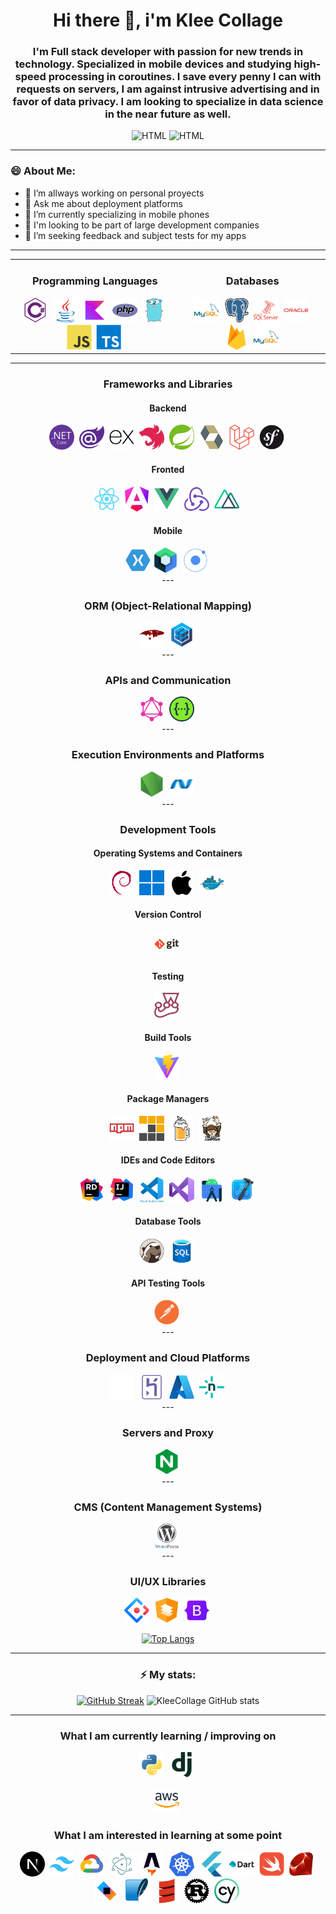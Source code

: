 <div id="header" align="center">
        <h1 align="centar"> Hi there 👋, i'm Klee Collage </h1>   
        <h3 align="center"> I'm Full stack developer with passion for new trends in technology. Specialized in mobile devices and studying high-speed processing in coroutines. I save every penny I can with requests on servers, I am against intrusive advertising and in favor of data privacy. I am looking to specialize in data science in the near future as well.</h3> 
</div>
<div id="badges" align="center">
        <img src="https://img.shields.io/github/followers/KleeCollage?style=social" alt="HTML" with="40" height="40"/>
        <img src="https://img.shields.io/github/stars/KleeCollage?style=social" alt="HTML" with="40" height="40"/>
</div>

---

### 😄 About Me:
    
- 🔭 I’m allways working on personal proyects
- 💬 Ask me about deployment platforms
- 🌱 I’m currently specializing in mobile phones 
- 👯 I'm looking to be part of large development companies
- 🤔 I’m seeking feedback and subject tests for my apps
    
<!--
    - 🤔 I’m looking for help with ...
    - 💬 Ask me about ...
    - 📫 How to reach me: ...
--> 

---
<table align="center">
  <tr>
    <td>
      <div align="center">
              <h3>Programming Languages</h3>
              <div>
                <img src="https://github.com/devicons/devicon/blob/master/icons/csharp/csharp-line.svg" alt="csharp" width="40" height="40"/>&nbsp;
                <img src="https://github.com/devicons/devicon/blob/master/icons/java/java-original.svg" alt="java" width="40" height="40"/>&nbsp;
                <img src="https://github.com/devicons/devicon/blob/master/icons/kotlin/kotlin-original.svg" alt="kotlin" width="40" height="40"/>&nbsp;
                <img src="https://github.com/devicons/devicon/blob/master/icons/php/php-original.svg" alt="php" width="40" height="40"/>&nbsp;
                <img src="https://github.com/devicons/devicon/blob/master/icons/go/go-original.svg" alt="golang" width="40" height="40"/>
                <img src="https://github.com/devicons/devicon/blob/master/icons/javascript/javascript-original.svg" alt="javascript" width="40" height="40"/>&nbsp;
                <img src="https://github.com/devicons/devicon/blob/master/icons/typescript/typescript-plain.svg" alt="typeScript" width="40" height="40"/>&nbsp;
              </div>
      </div>
    </td>
    <td>
      <div align="center">
              <h3>Databases</h3>
              <div>
                  <img src="https://github.com/devicons/devicon/blob/master/icons/mysql/mysql-original-wordmark.svg" alt="mysql" width="40" height="40"/>&nbsp;
                  <img src="https://github.com/devicons/devicon/blob/master/icons/postgresql/postgresql-original.svg" alt="postgreSql" width="40" height="40"/>&nbsp;
                  <img src="https://github.com/devicons/devicon/blob/master/icons/microsoftsqlserver/microsoftsqlserver-plain-wordmark.svg" alt="MicrosoftSQLserver" width="40" height="40"/>&nbsp;
                  <img src="https://github.com/devicons/devicon/blob/master/icons/oracle/oracle-original.svg" alt="Oracle" width="40" height="40"/>&nbsp;
                  <img src="https://github.com/devicons/devicon/blob/master/icons/firebase/firebase-original.svg" alt="firebase" width="40" height="40"/>&nbsp;
                  <img src="https://github.com/devicons/devicon/blob/master/icons/mysql/mysql-original-wordmark.svg" alt="mysql" width="40" height="40"/>&nbsp;
              </div>
      </div>
    </td>
  </tr>
</table>

---

<div align="center">
        <h3>Frameworks and Libraries</h3>
        <div>
                <h4>Backend</h4>
                <div>
                        <img src="https://github.com/devicons/devicon/blob/master/icons/dotnetcore/dotnetcore-original.svg" alt="netCore" width="40" height="40"/>&nbsp;
                        <img src="https://github.com/devicons/devicon/blob/master/icons/blazor/blazor-original.svg" alt="blazor" width="40" height="40"/>&nbsp;
                        <img src="https://github.com/devicons/devicon/blob/master/icons/express/express-original.svg" alt="express" width="40" height="40"/>&nbsp;
                        <img src="https://github.com/devicons/devicon/blob/master/icons/nestjs/nestjs-original.svg" alt="nestjs" width="40" height="40"/>&nbsp;
                        <img src="https://github.com/devicons/devicon/blob/master/icons/spring/spring-original.svg" alt="spring" width="40" height="40"/>&nbsp;
                        <img src="https://github.com/devicons/devicon/blob/master/icons/hibernate/hibernate-original.svg" alt="hibernate" width="40" height="40"/>&nbsp;
                        <img src="https://github.com/devicons/devicon/blob/master/icons/laravel/laravel-original.svg" alt="laravel" width="40" height="40"/>&nbsp;
                        <img src="https://github.com/devicons/devicon/blob/master/icons/symfony/symfony-original.svg" alt="symfony" width="40" height="40"/>&nbsp;
                </div>
                <h4>Fronted</h4>
                <div>
                        <img src="https://github.com/devicons/devicon/blob/master/icons/react/react-original.svg" alt="react" width="40" height="40"/>&nbsp;
                        <img src="https://github.com/devicons/devicon/blob/master/icons/angular/angular-original.svg" alt="angular" width="40" height="40"/>&nbsp;
                        <img src="https://github.com/devicons/devicon/blob/master/icons/vuejs/vuejs-original.svg" alt="vue" width="40" height="40"/>&nbsp;
                        <img src="https://github.com/devicons/devicon/blob/master/icons/redux/redux-original.svg" alt="redux" width="40" height="40"/>&nbsp;
                        <img src="https://github.com/devicons/devicon/blob/master/icons/nuxtjs/nuxtjs-original.svg" alt="nuxt" width="40" height="40"/>&nbsp;
                </div>
                <h4>Mobile</h4>
                <div>
                        <img src="https://github.com/devicons/devicon/blob/master/icons/xamarin/xamarin-original.svg" alt="xamarin" width="40" height="40"/>
                        <img src="https://github.com/devicons/devicon/blob/master/icons/jetpackcompose/jetpackcompose-original.svg" alt="jetpack" width="40" height="40"/>&nbsp;        
                        <img src="https://github.com/devicons/devicon/blob/master/icons/ionic/ionic-original.svg" alt="ionic" width="40" height="40"/>&nbsp;   
                </div>
        </div>
        ---
        <h3>ORM (Object-Relational Mapping)</h3>
        <div>
                <img src="https://github.com/devicons/devicon/blob/master/icons/mongoose/mongoose-original.svg" alt="mongoose" width="40" height="40"/>&nbsp;
                <img src="https://github.com/devicons/devicon/blob/master/icons/sequelize/sequelize-original.svg" alt="sequelize" width="40" height="40"/>&nbsp;
        </div>
        ---
        <h3>APIs and Communication</h3>
        <div>
                <img src="https://github.com/devicons/devicon/blob/master/icons/graphql/graphql-plain.svg" alt="graphql" width="40" height="40"/>&nbsp;
                <img src="https://github.com/devicons/devicon/blob/master/icons/swagger/swagger-original.svg" alt="swagger" width="40" height="40"/>&nbsp;
        </div>
        ---
        <h3>Execution Environments and Platforms</h3>
        <div>
                <img src="https://github.com/devicons/devicon/blob/master/icons/nodejs/nodejs-original.svg" alt="node" width="40" height="40"/>&nbsp;
                <img src="https://github.com/devicons/devicon/blob/master/icons/dot-net/dot-net-original.svg" alt="dotNet" width="40" height="40"/>&nbsp;
        </div>
        ---
        <h3>Development Tools</h3>
        <div>
                <h4>Operating Systems and Containers</h4>
                <div>
                        <img src="https://github.com/devicons/devicon/blob/master/icons/debian/debian-original.svg" alt="debian" width="40" height="40"/>&nbsp;
                        <img src="https://github.com/devicons/devicon/blob/master/icons/windows11/windows11-original.svg" alt="windows" width="40" height="40"/>&nbsp;
                        <img src="https://github.com/devicons/devicon/blob/master/icons/apple/apple-original.svg" alt="apple" width="40" height="40"/>&nbsp;
                        <img src="https://github.com/devicons/devicon/blob/master/icons/docker/docker-original.svg" alt="docker" width="40" height="40"/>&nbsp;
                </div>
                <h4>Version Control</h4>
                <div>
                        <img src="https://github.com/devicons/devicon/blob/master/icons/git/git-original-wordmark.svg" alt="git" width="40" height="40"/>&nbsp;
                </div>
                <h4>Testing</h4>
                <div>
                        <img src="https://github.com/devicons/devicon/blob/master/icons/jest/jest-plain.svg" alt="jest" width="40" height="40"/>&nbsp;
                </div>
                <h4>Build Tools</h4>
                <div>
                        <img src="https://github.com/devicons/devicon/blob/master/icons/vitejs/vitejs-original.svg" alt="vite" width="40" height="40"/>&nbsp;
                </div>
                <h4>Package Managers</h4>
                <div>
                        <img src="https://github.com/devicons/devicon/blob/master/icons/npm/npm-original-wordmark.svg" alt="npm" width="40" height="40"/>&nbsp;
                        <img src="https://github.com/devicons/devicon/blob/master/icons/pnpm/pnpm-original.svg" alt="pnpm" width="40" height="40"/>&nbsp;
                        <img src="https://github.com/devicons/devicon/blob/master/icons/homebrew/homebrew-original.svg" alt="homebrew" width="40" height="40"/>&nbsp;
                        <img src="https://github.com/devicons/devicon/blob/master/icons/composer/composer-original.svg" alt="composer" width="40" height="40"/>&nbsp;
                </div>
                <h4>IDEs and Code Editors</h4>
                <div>
                        <img src="https://github.com/devicons/devicon/blob/master/icons/rider/rider-original.svg" alt="rider" width="40" height="40"/>&nbsp;
                        <img src="https://github.com/devicons/devicon/blob/master/icons/intellij/intellij-original.svg" alt="intellij" width="40" height="40"/>&nbsp;
                        <img src="https://github.com/devicons/devicon/blob/master/icons/vscode/vscode-original-wordmark.svg" alt="VScode" width="40" height="40"/>&nbsp;
                        <img src="https://github.com/devicons/devicon/blob/master/icons/visualstudio/visualstudio-original.svg" alt="visual studio" width="40" height="40"/>&nbsp;
                        <img src="https://github.com/devicons/devicon/blob/master/icons/androidstudio/androidstudio-original.svg" alt="androidStudio" width="40" height="40"/>&nbsp;
                        <img src="https://github.com/devicons/devicon/blob/master/icons/xcode/xcode-original.svg" alt="xcode" width="40" height="40"/>&nbsp;
                </div>
                <h4>Database Tools</h4>
                <div>
                        <img src="https://github.com/devicons/devicon/blob/master/icons/dbeaver/dbeaver-original.svg" alt="dbeaver" width="40" height="40"/>&nbsp;
                        <img src="https://github.com/devicons/devicon/blob/master/icons/azuresqldatabase/azuresqldatabase-original.svg" alt="ads" width="40" height="40"/>&nbsp;
                </div>
                <h4>API Testing Tools</h4>
                <div>
                        <img src="https://github.com/devicons/devicon/blob/master/icons/postman/postman-original.svg" alt="postman" width="40" height="40"/>&nbsp;
                </div>
        </div>
        ---
        <h3>Deployment and Cloud Platforms</h3>
        <div>
                <img src="https://github.com/devicons/devicon/blob/master/icons/railway/railway-original.svg" alt="railway" width="40" height="40"/>&nbsp;
                <img src="https://github.com/devicons/devicon/blob/master/icons/heroku/heroku-original.svg" alt="heroku" width="40" height="40"/>&nbsp;
                <img src="https://github.com/devicons/devicon/blob/master/icons/azure/azure-original.svg" alt="azure" width="40" height="40"/>&nbsp;
                <img src="https://github.com/devicons/devicon/blob/master/icons/netlify/netlify-original.svg" alt="netlify" width="40" height="40"/>&nbsp;
        </div>
        ---
        <h3>Servers and Proxy</h3>
        <div>
                <img src="https://github.com/devicons/devicon/blob/master/icons/nginx/nginx-original.svg" alt="nginx" width="40" height="40"/>&nbsp;
        </div>
        ---
        <h3>CMS (Content Management Systems)</h3>
        <div>
                <img src="https://github.com/devicons/devicon/blob/master/icons/wordpress/wordpress-original.svg" alt="wordpress" width="40" height="40"/>&nbsp;
        </div>
        ---
        <h3>UI/UX Libraries</h3>
        <div>
                <img src="https://github.com/devicons/devicon/blob/master/icons/antdesign/antdesign-original.svg" alt="antDesign" width="40" height="40"/>&nbsp;
                <img src="https://github.com/devicons/devicon/blob/master/icons/angularmaterial/angularmaterial-original.svg" alt="angularMaterial" width="40" height="40"/>&nbsp;
                <img src="https://github.com/devicons/devicon/blob/master/icons/bootstrap/bootstrap-original.svg" alt="bootstrap" width="40" height="40"/>&nbsp;
        </div>        
    <div>

[![Top Langs](https://github-readme-stats.vercel.app/api/top-langs/?username=KleeCollage&layout=compact)](https://github.com/anuraghazra/github-readme-stats)
    </div>
    
---
        
### ⚡ My stats:
[![GitHub Streak](http://github-readme-streak-stats.herokuapp.com?user=KleeCollage&theme=tokyonight)](https://git.io/streak-stats)
![KleeCollage GitHub stats](https://github-readme-stats.vercel.app/api?username=KleeCollage&show_icons=true&theme=radical)

        
---

### What I am currently learning / improving on
<img src="https://github.com/devicons/devicon/blob/master/icons/python/python-original.svg" alt="python" width="40" height="40"/>&nbsp;
<img src="https://github.com/devicons/devicon/blob/master/icons/django/django-plain.svg" alt="django" width="40" height="40"/>&nbsp;


<img src="https://github.com/devicons/devicon/blob/master/icons/amazonwebservices/amazonwebservices-original-wordmark.svg" alt="aws" width="40" height="40"/>&nbsp;

        
###  What I am interested in learning at some point
<img src="https://github.com/devicons/devicon/blob/master/icons/nextjs/nextjs-original.svg" alt="next" width="40" height="40"/>&nbsp;
<img src="https://github.com/devicons/devicon/blob/master/icons/tailwindcss/tailwindcss-original.svg" alt="tailwind" width="40" height="40"/>&nbsp;
<img src="https://github.com/devicons/devicon/blob/master/icons/googlecloud/googlecloud-original.svg" alt="googleCloud" width="40" height="40"/>&nbsp;
<img src="https://github.com/devicons/devicon/blob/master/icons/electron/electron-original.svg" alt="electron" width="40" height="40"/>&nbsp;
<img src="https://github.com/devicons/devicon/blob/master/icons/astro/astro-original.svg" alt="astro" width="40" height="40"/>&nbsp;
<img src="https://github.com/devicons/devicon/blob/master/icons/kubernetes/kubernetes-original.svg" alt="kubernets" width="40" height="40"/>&nbsp;
<img src="https://github.com/devicons/devicon/blob/master/icons/flutter/flutter-original.svg" alt="flutter" width="40" height="40"/>&nbsp;
<img src="https://github.com/devicons/devicon/blob/master/icons/dart/dart-original-wordmark.svg" alt="dart" width="40" height="40"/>&nbsp;
<img src="https://github.com/devicons/devicon/blob/master/icons/swift/swift-original.svg" alt="swift" width="40" height="40"/>&nbsp;
<img src="https://github.com/devicons/devicon/blob/master/icons/ruby/ruby-original.svg" alt="ruby" width="40" height="40"/>&nbsp;
<img src="https://github.com/devicons/devicon/blob/master/icons/ktor/ktor-original.svg" alt="ktor" width="40" height="40"/>&nbsp;
<img src="https://github.com/devicons/devicon/blob/master/icons/sqlite/sqlite-original.svg" alt="sqlite" width="40" height="40"/>&nbsp;
<img src="https://github.com/devicons/devicon/blob/master/icons/scala/scala-original.svg" alt="sacala" width="40" height="40"/>&nbsp;
<img src="https://github.com/devicons/devicon/blob/master/icons/rust/rust-original.svg" alt="rust" width="40" height="40"/>&nbsp;
<img src="https://github.com/devicons/devicon/blob/master/icons/cypressio/cypressio-original.svg" alt="cypress" width="40" height="40"/>&nbsp;

<!--
**kleecollage/kleecollage** is a ✨ _special_ ✨ repository because its `README.md` (this file) appears on your GitHub profile.

Here are some ideas to get you started:

- 🔭 I’m currently working on ...
- 🌱 I’m currently learning ...
- 👯 I’m looking to collaborate on ...
- 🤔 I’m looking for help with ...
- 💬 Ask me about ...
- 📫 How to reach me: ...
- 😄 Pronouns: ...
- ⚡ Fun fact: ...

          _____                    _____            _____                    _____          
         /\    \                  /\    \          /\    \                  /\    \         
        /::\____\                /::\____\        /::\    \                /::\    \        
       /:::/    /               /:::/    /       /::::\    \              /::::\    \       
      /:::/    /               /:::/    /       /::::::\    \            /::::::\    \      
     /:::/    /               /:::/    /       /:::/\:::\    \          /:::/\:::\    \     
    /:::/____/               /:::/    /       /:::/__\:::\    \        /:::/__\:::\    \    
   /::::\    \              /:::/    /       /::::\   \:::\    \      /::::\   \:::\    \   
  /::::::\____\________    /:::/    /       /::::::\   \:::\    \    /::::::\   \:::\    \  
 /:::/\:::::::::::\    \  /:::/    /       /:::/\:::\   \:::\    \  /:::/\:::\   \:::\    \ 
/:::/  |:::::::::::\____\/:::/____/       /:::/__\:::\   \:::\____\/:::/__\:::\   \:::\____\
\::/   |::|~~~|~~~~~     \:::\    \       \:::\   \:::\   \::/    /\:::\   \:::\   \::/    /
 \/____|::|   |           \:::\    \       \:::\   \:::\   \/____/  \:::\   \:::\   \/____/ 
       |::|   |            \:::\    \       \:::\   \:::\    \       \:::\   \:::\    \     
       |::|   |             \:::\    \       \:::\   \:::\____\       \:::\   \:::\____\    
       |::|   |              \:::\    \       \:::\   \::/    /        \:::\   \::/    /    
       |::|   |               \:::\    \       \:::\   \/____/          \:::\   \/____/     
       |::|   |                \:::\    \       \:::\    \               \:::\    \         
       \::|   |                 \:::\____\       \:::\____\               \:::\____\        
        \:|   |                  \::/    /        \::/    /                \::/    /        
         \|___|                   \/____/          \/____/                  \/____/         
                                                                                            
-->
